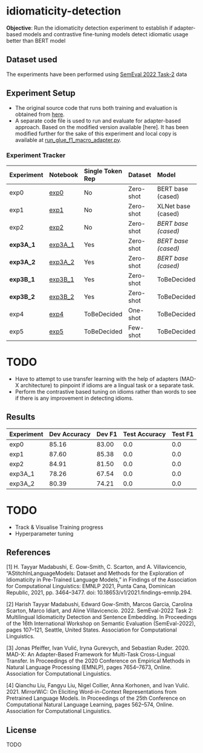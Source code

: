 # idiomaticity-detection

**Objective**: Run the idiomaticity detection experiment to establish if adapter-based models and contrastive fine-tuning models detect idiomatic usage better than BERT model

## Dataset used
The experiments have been performed using [SemEval 2022 Task-2](https://github.com/H-TayyarMadabushi/SemEval_2022_Task2-idiomaticity) data

## Experiment Setup
- The original source code that runs both training and evaluation is obtained from [here](https://github.com/H-TayyarMadabushi/AStitchInLanguageModels/blob/main/Dataset/Task2/Utils/run_glue_f1_macro.py).
- A separate code file is used to run and evaluate for adapter-based approach. Based on the modified version available [here]. It has been modified further for the sake of this experiment and local copy is available at [run_glue_f1_macro_adapter.py](./exp_helpers/run_glue_f1_macro.py).

### Experiment Tracker

| Experiment | Notebook | Single Token Rep | Dataset  | Model | Context | Status |
|:-----------|:---------|:-----------------|:---------|:------|:--------|:-------|
| exp0 | [exp0](./experiments/exp0) | No | Zero-shot | BERT base (cased) | No Context | Done (3GPUs) |
| exp1 | [exp1](./notebooks/exp1) | No | Zero-shot | XLNet base (cased) | No Context | Done (4GPUs) | 
| exp2 | [exp2](./notebooks/exp2) | No | Zero-shot | *BERT base (cased)* | All Context | Done (4GPUs) |
| **exp3A_1**| [exp3A_1](./notebooks/exp3A_1) | Yes | Zero-shot | *BERT base (cased)* | No Context | Done (4GPUs) |
| **exp3A_2**| [exp3A_2](./notebooks/exp3A_2) | Yes | Zero-shot | *BERT base (cased)* | No Context | Done (4GPUs) |
| **exp3B_1**| [exp3B_1](./notebooks/exp3B_1) | Yes | Zero-shot | ToBeDecided | ToBeDecided | TODO |
| **exp3B_2**| [exp3B_2](./notebooks/exp3B_2) | Yes | Zero-shot | ToBeDecided | ToBeDecided | TODO |
| exp4 | [exp4](./notebooks/exp4) | ToBeDecided | One-shot | ToBeDecided | ToBeDecided | TODO |
| exp5 | [exp5](./notebooks/exp5) | ToBeDecided | Few-shot | ToBeDecided | ToBeDecided | TODO |

# TODO
- Have to attempt to use transfer learning with the help of adapters (MAD-X architecture) to pinpoint if idioms are a lingual task or a separate task.
- Perform the contrastive based tuning on idioms rather than words to see if there is any improvement in detecting idioms.

## Results

| Experiment | Dev Accuracy | Dev F1 | Test Accuracy | Test F1 |
|:-----------|:-------------|:-------|:--------------|:--------|
| exp0 | 85.16 | 83.00 | 0.0 | 0.0 |
| exp1 | 87.60 | 85.38 | 0.0 | 0.0 |
| exp2 | 84.91 | 81.50 | 0.0 | 0.0 |
| exp3A_1| 78.26 | 67.54 | 0.0 | 0.0 |
| exp3A_2| 80.39 | 74.21 | 0.0 | 0.0 |

# TODO
- Track & Visualise Training progress
- Hyperparameter tuning

## References
[1] H. Tayyar Madabushi, E. Gow-Smith, C. Scarton, and A. Villavicencio, “AStitchInLanguageModels: Dataset and Methods for the Exploration of Idiomaticity in Pre-Trained Language Models,” in Findings of the Association for Computational Linguistics: EMNLP 2021, Punta Cana, Dominican Republic, 2021, pp. 3464–3477. doi: 10.18653/v1/2021.findings-emnlp.294.

[2] Harish Tayyar Madabushi, Edward Gow-Smith, Marcos Garcia, Carolina Scarton, Marco Idiart, and Aline Villavicencio. 2022. SemEval-2022 Task 2: Multilingual Idiomaticity Detection and Sentence Embedding. In Proceedings of the 16th International Workshop on Semantic Evaluation (SemEval-2022), pages 107–121, Seattle, United States. Association for Computational Linguistics.

[3] Jonas Pfeiffer, Ivan Vulić, Iryna Gurevych, and Sebastian Ruder. 2020. MAD-X: An Adapter-Based Framework for Multi-Task Cross-Lingual Transfer. In Proceedings of the 2020 Conference on Empirical Methods in Natural Language Processing (EMNLP), pages 7654–7673, Online. Association for Computational Linguistics.

[4] Qianchu Liu, Fangyu Liu, Nigel Collier, Anna Korhonen, and Ivan Vulić. 2021. MirrorWiC: On Eliciting Word-in-Context Representations from Pretrained Language Models. In Proceedings of the 25th Conference on Computational Natural Language Learning, pages 562–574, Online. Association for Computational Linguistics.

## License
TODO
